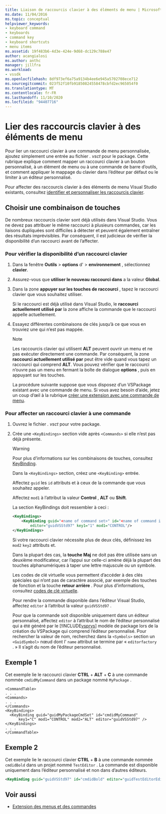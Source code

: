 ```yaml
---
title: Liaison de raccourcis clavier à des éléments de menu | Microsoft Docs
ms.date: 11/04/2016
ms.topic: conceptual
helpviewer_keywords:
- keyboard command
- keyboards
- command key
- keyboard shortcuts
- menu items
ms.assetid: 19f483b6-4d3e-424e-9d68-dc129c788e47
author: acangialosi
ms.author: anthc
manager: jillfra
ms.workload:
- vssdk
ms.openlocfilehash: 8df973ef6a75a9134b4ee6e945a5702708ece712
ms.sourcegitcommit: 023f52f10fb91850824558478cbfd2ec965054f0
ms.translationtype: MT
ms.contentlocale: fr-FR
ms.lasthandoff: 11/10/2020
ms.locfileid: "94407716"
---
```

# <a name="bind-keyboard-shortcuts-to-menu-items"></a>Lier des raccourcis clavier à des éléments de menu
Pour lier un raccourci clavier à une commande de menu personnalisée, ajoutez simplement une entrée au fichier *. vsct* pour le package. Cette rubrique explique comment mapper un raccourci clavier à un bouton personnalisé, à un élément de menu ou à une commande de barre d’outils, et comment appliquer le mappage du clavier dans l’éditeur par défaut ou le limiter à un éditeur personnalisé.

 Pour affecter des raccourcis clavier à des éléments de menu Visual Studio existants, consultez [identifier et personnaliser les raccourcis clavier](../ide/identifying-and-customizing-keyboard-shortcuts-in-visual-studio.md).

## <a name="choose-a-key-combination"></a>Choisir une combinaison de touches
 De nombreux raccourcis clavier sont déjà utilisés dans Visual Studio. Vous ne devez pas attribuer le même raccourci à plusieurs commandes, car les liaisons dupliquées sont difficiles à détecter et peuvent également entraîner des résultats imprévisibles. Par conséquent, il est judicieux de vérifier la disponibilité d’un raccourci avant de l’affecter.

### <a name="to-verify-the-availability-of-a-keyboard-shortcut"></a>Pour vérifier la disponibilité d’un raccourci clavier

1. Dans la fenêtre **Outils**  >  **options** d'  >  **environnement** , sélectionnez **clavier**.

2. Assurez-vous que **utiliser le nouveau raccourci dans** a la valeur **Global**.

3. Dans la zone **appuyer sur les touches de raccourci** , tapez le raccourci clavier que vous souhaitez utiliser.

    Si le raccourci est déjà utilisé dans Visual Studio, le **raccourci actuellement utilisé par** la zone affiche la commande que le raccourci appelle actuellement.

4. Essayez différentes combinaisons de clés jusqu’à ce que vous en trouviez une qui n’est pas mappée.

   > [!NOTE]
   > Les raccourcis clavier qui utilisent **ALT** peuvent ouvrir un menu et ne pas exécuter directement une commande. Par conséquent, la zone **raccourci actuellement utilisé par** peut être vide quand vous tapez un raccourci qui comprend **ALT**. Vous pouvez vérifier que le raccourci n’ouvre pas un menu en fermant la boîte de dialogue **options** , puis en appuyant sur les touches.

   La procédure suivante suppose que vous disposez d’un VSPackage existant avec une commande de menu. Si vous avez besoin d’aide, jetez un coup d’œil à la rubrique [créer une extension avec une commande de menu](../extensibility/creating-an-extension-with-a-menu-command.md).

### <a name="to-assign-a-keyboard-shortcut-to-a-command"></a>Pour affecter un raccourci clavier à une commande

1. Ouvrez le fichier *. vsct* pour votre package.

2. Crée une `<KeyBindings>` section vide après `<Commands>` si elle n’est pas déjà présente.

   > [!WARNING]
   > Pour plus d’informations sur les combinaisons de touches, consultez [KeyBinding](../extensibility/keybinding-element.md).

    Dans la `<KeyBindings>` section, créez une `<KeyBinding>` entrée.

    Affectez `guid`  les  `id` attributs et à ceux de la commande que vous souhaitez appeler.

    Affectez `mod1` à l’attribut la valeur **Control** , **ALT** ou **Shift**.

    La section KeyBindings doit ressembler à ceci :

   ```xml
   <KeyBindings>
       <KeyBinding guid="<name of command set>" id="<name of command id>"
           editor="guidVSStd97" key1="1" mod1="CONTROL"/>
   </KeyBindings>

   ```

   Si votre raccourci clavier nécessite plus de deux clés, définissez les `mod2` `key2` attributs et.

   Dans la plupart des cas, la **touche Maj** ne doit pas être utilisée sans un deuxième modificateur, car l’appui sur celle-ci amène déjà la plupart des touches alphanumériques à taper une lettre majuscule ou un symbole.

   Les codes de clé virtuelle vous permettent d’accéder à des clés spéciales qui n’ont pas de caractère associé, par exemple des touches de fonction et la touche **retour arrière** . Pour plus d’informations, consultez [codes de clé virtuelle](/windows/desktop/inputdev/virtual-key-codes).

   Pour rendre la commande disponible dans l’éditeur Visual Studio, affectez `editor` à l’attribut la valeur `guidVSStd97` .

   Pour que la commande soit disponible uniquement dans un éditeur personnalisé, affectez `editor` à l’attribut le nom de l’éditeur personnalisé qui a été généré par le [!INCLUDE[vsprvs](../code-quality/includes/vsprvs_md.md)] modèle de package lors de la création du VSPackage qui comprend l’éditeur personnalisé. Pour rechercher la valeur de nom, recherchez dans la `<Symbols>` section un `<GuidSymbol>` nœud dont l' `name` attribut se termine par « `editorfactory` . » Il s’agit du nom de l’éditeur personnalisé.

## <a name="example-1"></a>Exemple 1
 Cet exemple lie le raccourci clavier **CTRL** + **ALT** + **C** à une commande nommée `cmdidMyCommand` dans un package nommé `MyPackage` .

```
<CommandTable>
. . .
<Commands>
. . .
</Commands>
<KeyBindings>
  <KeyBinding guid="guidMyPackageCmdSet" id="cmdidMyCommand"
      key1="C" mod1="CONTROL" mod2="ALT" editor="guidVSStd97" />
</KeyBindings>
. . .
</CommandTable>
```

## <a name="example-2"></a>Exemple 2
 Cet exemple lie le raccourci clavier **CTRL** + **B** à une commande nommée `cmdidBold` dans un projet nommé `TestEditor` . La commande est disponible uniquement dans l’éditeur personnalisé et non dans d’autres éditeurs.

```xml
<KeyBinding guid="guidVSStd97" id="cmdidBold" editor="guidTestEditorEditorFactory" key1="B" mod1="Control" />
```

## <a name="see-also"></a>Voir aussi
- [Extension des menus et des commandes](../extensibility/extending-menus-and-commands.md)
